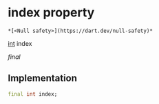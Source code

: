 


# index property




    *[<Null safety>](https://dart.dev/null-safety)*


[int](https://api.flutter.dev/flutter/dart-core/int-class.html) index
  
_final_






## Implementation

```dart
final int index;


```







